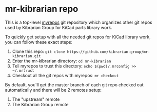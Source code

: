 mr-kibrarian repo
=================

This is a top-level [myrepos](https://myrepos.branchable.com/) git repository
which organizes other git repos used by Kibrarian Group for KiCad parts library
work.

To quickly get setup with all the needed git repos for KiCad library work, you
can follow these exact steps:

1. Clone this repo: `git clone https://github.com/kibrarian-group/mr-kibrarian.git`
2. Enter the mr-kibrarian directory: `cd mr-kibrarian`
3. Tell myrepos to trust this directory: `echo $(pwd)/.mrconfig >> ~/.mrtrust`
4. Checkout all the git repos with myrepos: `mr checkout`

By default, you'll get the master branch of each git repo checked out
automatically and there will be 2 remotes setup:

1. The "upstream" remote
2. The Kibrarian Group remote
